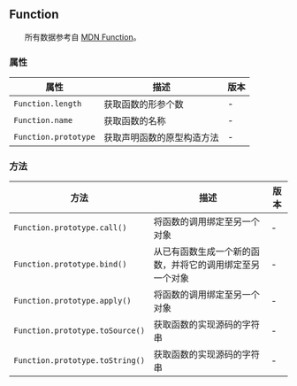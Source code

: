 ## Function

&emsp;&emsp;所有数据参考自 [MDN Function](https://developer.mozilla.org/zh-CN/docs/Web/JavaScript/Reference/Global_Objects/Function)。

### 属性

|属性|描述|版本|
|-|-|-|
|`Function.length`|获取函数的形参个数|-|
|`Function.name`|获取函数的名称|-|
|`Function.prototype`|获取声明函数的原型构造方法|-|

### 方法

|方法|描述|版本|
|-|-|-|
|`Function.prototype.call()`|将函数的调用绑定至另一个对象|-|
|`Function.prototype.bind()`|从已有函数生成一个新的函数，并将它的调用绑定至另一个对象|-|
|`Function.prototype.apply()`|将函数的调用绑定至另一个对象|-|
|`Function.prototype.toSource()`|获取函数的实现源码的字符串|-|
|`Function.prototype.toString()`|获取函数的实现源码的字符串|-|


